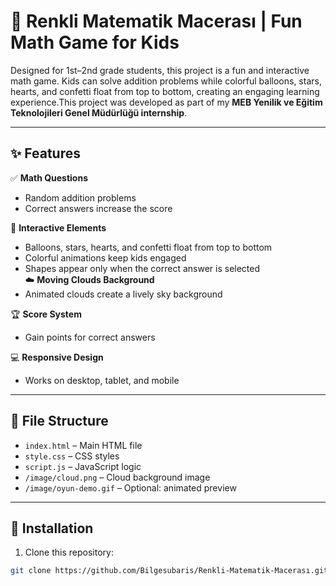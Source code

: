 # 🎨 Renkli Matematik Macerası | Fun Math Game for Kids  

Designed for 1st–2nd grade students, this project is a fun and interactive math game. Kids can solve addition problems while colorful balloons, stars, hearts, and confetti float from top to bottom, creating an engaging learning experience.This project was developed as part of my **MEB Yenilik ve Eğitim Teknolojileri Genel Müdürlüğü internship**.

---

## ✨ Features  

✅ **Math Questions**  
- Random addition problems  
- Correct answers increase the score  

🎉 **Interactive Elements**  
- Balloons, stars, hearts, and confetti float from top to bottom  
- Colorful animations keep kids engaged  
- Shapes appear only when the correct answer is selected  
☁️ **Moving Clouds Background**  
- Animated clouds create a lively sky background  

🏆 **Score System**  
- Gain points for correct answers  

💻 **Responsive Design**  
- Works on desktop, tablet, and mobile  

---

## 📁 File Structure  

- `index.html` – Main HTML file  
- `style.css` – CSS styles  
- `script.js` – JavaScript logic  
- `/image/cloud.png` – Cloud background image  
- `/image/oyun-demo.gif` – Optional: animated preview  

---

## 🚀 Installation  

1. Clone this repository:  
```bash
git clone https://github.com/Bilgesubaris/Renkli-Matematik-Macerası.git

